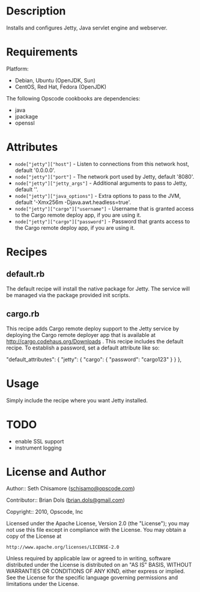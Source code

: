 Description
===========

Installs and configures Jetty, Java servlet engine and webserver.

Requirements
============

Platform: 

* Debian, Ubuntu (OpenJDK, Sun)
* CentOS, Red Hat, Fedora (OpenJDK)

The following Opscode cookbooks are dependencies:

* java
* jpackage
* openssl

Attributes
==========

* `node["jetty"]["host"]` - Listen to connections from this network host, default '0.0.0.0'.
* `node["jetty"]["port"]` - The network port used by Jetty, default '8080'.
* `node["jetty"]["jetty_args"]` - Additional arguments to pass to Jetty, default ''.
* `node["jetty"]["java_options"]` - Extra options to pass to the JVM, default '-Xmx256m -Djava.awt.headless=true'.
* `node["jetty"]["cargo"]["username"]` - Username that is granted access to the Cargo remote deploy app, if you are using it.
* `node["jetty"]["cargo"]["password"]` - Password that grants access to the Cargo remote deploy app, if you are using it.


Recipes
=======

## default.rb

The default recipe will install the native package for Jetty. The service will be managed via the package provided init scripts.

## cargo.rb

This recipe adds Cargo remote deploy support to the Jetty service by deploying the Cargo remote deployer app that is available at http://cargo.codehaus.org/Downloads . This recipe includes the default recipe.
To establish a password, set a default attribute like so:

  "default_attributes": {
    "jetty": {
      "cargo": {
        "password": "cargo123"
      }
    }
  },

Usage
=====

Simply include the recipe where you want Jetty installed.

TODO
====

* enable SSL support
* instrument logging

License and Author
==================

Author:: Seth Chisamore (<schisamo@opscode.com>)

Contributor:: Brian Dols (<brian.dols@gmail.com>)

Copyright:: 2010, Opscode, Inc

Licensed under the Apache License, Version 2.0 (the "License");
you may not use this file except in compliance with the License.
You may obtain a copy of the License at

    http://www.apache.org/licenses/LICENSE-2.0

Unless required by applicable law or agreed to in writing, software
distributed under the License is distributed on an "AS IS" BASIS,
WITHOUT WARRANTIES OR CONDITIONS OF ANY KIND, either express or implied.
See the License for the specific language governing permissions and
limitations under the License.
